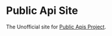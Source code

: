 # Public Api Site

The Unofficial site for [Public Apis Project](https://github.com/public-apis/public-apis/).

